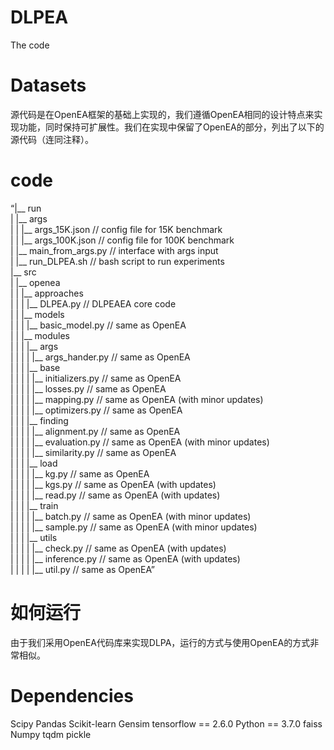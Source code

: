 # DLPEA
The code 
# Datasets
源代码是在OpenEA框架的基础上实现的，我们遵循OpenEA相同的设计特点来实现功能，同时保持可扩展性。我们在实现中保留了OpenEA的部分，列出了以下的源代码（连同注释）。
# code<br>
“|__ run<br>
|   |__ args<br>
|   |   |__ args_15K.json    // config file for 15K benchmark<br>
|   |   |__ args_100K.json   // config file for 100K benchmark<br>
|   |__ main_from_args.py           // interface with args input<br>
|   |__ run_DLPEA.sh               // bash script to run experiments<br>
|__ src<br>
|   |__ openea<br>
|   |   |__ approaches<br>
|   |   |   |__ DLPEA.py           // DLPEAEA core code<br>
|   |   |__ models<br>
|   |   |   |__ basic_model.py      // same as OpenEA<br>
|   |   |__ modules<br>
|   |   |   |__ args<br>
|   |   |   |   |__ args_hander.py  // same as OpenEA<br>
|   |   |   |__ base<br>
|   |   |   |   |__ initializers.py // same as OpenEA<br>
|   |   |   |   |__ losses.py       // same as OpenEA<br>
|   |   |   |   |__ mapping.py      // same as OpenEA (with minor updates)<br>
|   |   |   |   |__ optimizers.py   // same as OpenEA<br>
|   |   |   |__ finding<br>
|   |   |   |   |__ alignment.py    // same as OpenEA<br>
|   |   |   |   |__ evaluation.py   // same as OpenEA (with minor updates)<br>
|   |   |   |   |__ similarity.py   // same as OpenEA<br>
|   |   |   |__ load<br>
|   |   |   |   |__ kg.py           // same as OpenEA<br>
|   |   |   |   |__ kgs.py          // same as OpenEA (with updates)<br>
|   |   |   |   |__ read.py         // same as OpenEA (with updates)<br>
|   |   |   |__ train<br>
|   |   |   |   |__ batch.py        // same as OpenEA (with minor updates)<br>
|   |   |   |   |__ sample.py       // same as OpenEA (with minor updates)<br>
|   |   |   |__ utils<br>
|   |   |   |   |__ check.py        // same as OpenEA (with updates)<br>
|   |   |   |   |__ inference.py    // same as OpenEA (with updates)<br>
|   |   |   |   |__ util.py         // same as OpenEA”<br>

# 如何运行
由于我们采用OpenEA代码库来实现DLPA，运行的方式与使用OpenEA的方式非常相似。

# Dependencies
Scipy
Pandas
Scikit-learn
Gensim
tensorflow == 2.6.0
Python == 3.7.0
faiss
Numpy
tqdm
pickle
